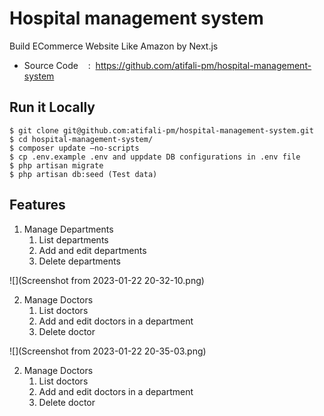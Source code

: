# Hospital management system
Build ECommerce Website Like Amazon by Next.js
 - Source Code    :  https://github.com/atifali-pm/hospital-management-system

## Run it Locally
```
$ git clone git@github.com:atifali-pm/hospital-management-system.git
$ cd hospital-management-system/
$ composer update –no-scripts
$ cp .env.example .env and uppdate DB configurations in .env file
$ php artisan migrate
$ php artisan db:seed (Test data)
```

## Features
1. Manage Departments
   1. List departments
   2. Add and edit departments
   3. Delete departments
      
![](Screenshot from 2023-01-22 20-32-10.png)

2. Manage Doctors
    1. List doctors
    2. Add and edit doctors in a department
    3. Delete doctor
 
![](Screenshot from 2023-01-22 20-35-03.png)

2. Manage Doctors
    1. List doctors
    2. Add and edit doctors in a department
    3. Delete doctor
 
 
